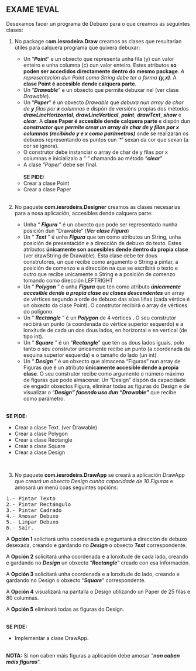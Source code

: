 ## EXAME 1EVAL
Desexamos facer un programa de Debuxo para o que creamos as seguintes clases:

1. No package c**om.iesrodeira.Draw** creamos as clases que resultarían útiles para calquera programa que quixera
debuxar:
    * Un “***Point***” e un obxecto que representa unha fila (y) cun valor enteiro e unha columna (c) cun valor enteiro. Estes atributos **so poden ser accedidos directamente dentro do mesmo package**. *A representación dun Point como String debe ter a forma **(y,x)***. A **clase Point é accesible dende calquera parte**.
    * Un “***Drawable***” e un obxecto que permite debuxar nel (ver clase *Drawable*).
    * Un “***Paper***” é un obxecto *Drawable* que *debuxa nun array de char de **y** filas por **x** columnas* e dispón de versións propias dos métodos ***drawLineHorizontal***, ***drawLineVertical***, ***point***, ***drawText***, ***show*** e ***clear***. A **clase Paper é accesible dende calquera parte** e dispón dun ***constructor que permite crear un array de char de y filas por x columnas (recibindo y e x como parámetros)*** onde se realizarán os debuxos representando os puntos cun ‘*’ sexan da cor que sexan (a cor se ignora).
    * O construtor debe instanciar o array de char de y filas por x columnas e inicializalo a “ “ chamando ao método “***clear***”
    * A clase “*Paper*” debe ser final.
<br><br>
    **SE PIDE:**
    * Crear a clase Point 
    * Crear a clase Paper 
<br><br>

2. No paquete **com.iesrodeira.Designer** creamos as clases necesarias para a nosa aplicación, accesibles dende calquera parte:
    * Unha “ ***Figura*** ” é un obxecto que pode ser representado nunha posición dun “Drawable” (***Ver clase Figura***)
    * Un “ ***Text*** ” é unha ***Figura*** que ten como atributos un String, unha posición de presentación e a dirección de debuxo do texto. Estes atributos **únicamente son accesibles dende dentro da propia clase** (ver drawString de Drawable). Esta clase debe ter dous construtores, un que recibe como argumento o String a pintar, a posición de comenzo e a dirección na que se escribirá o texto e outro que recibe unicamente o String e a posición de comenzo tomando como dirección LEFTRIGHT
    * Un “ ***Polygon*** ” é unha ***Figura*** que ten como atributo ***únicamente accesible dende a propia clase ou clases descendentes*** un array de vértices segundo a orde de debuxo das súas liñas (cada vértice é un obxecto da clase Point). O construtor recibirá o array de vértices do polígono.
    * Un “ ***Rectangle*** ” é un ***Polygon*** de 4 vértices . O seu construtor recibirá un punto (a coordenada do vértice superior esquerdo) e a lonxitude de cada un dos dous lados, en horizontal e en vertical (de tipo int).
    * Un “ ***Square*** ” é un “***Rectangle***” que ten os dous lados iguais, polo tanto o seu construtor únicamente recibe un punto (a coordenada da esquina superior esquerda) e o tamaño do lado (un int).
    * Un “ ***Design*** ” é un obxecto que almacena “Figuras” nun array de Figuras que é un atributo **únicamente accesible dende a propia clase**. O seu construtor recibe como argumento o número máximo de figuras que pode almacenar. Un “Design” dispón da capacidade de engadir obxectos Figura, eliminar todas as figuras do Design e de visualizar o “***Design” facendo uso dun “Drawable”*** que recibe como parámetro.
<br><br>

**SE PIDE:**
   * Crear a clase Text. (ver Drawable) 
   * Crear a clase Polygon
   * Crear a clase Rectangle
   * Crear a clase Square 
   * Crear a clase Design

<br>

3. No paquete **com.iesrodeira.DrawApp** se creará a aplicación DrawApp que *creará un obxecto Design cunha capacidade de 10 Figuras* e amosará un menú coas seguintes opcións:
<pre>
1.- Pintar Texto
2.- Pintar Rectángulo
3.- Pintar Cadrado
4.- Amosar Debuxo
5.- Limpar Debuxo
6.- Saír.
</pre>

A **Opción 1** solicitará unha coordenada e preguntará a dirección de debuxo desexada, creando e gardando no ***Design*** o obxecto ***Text*** correspondente.

A **Opción 2** solicitará unha coordenada e a lonxitude de cada lado, creando e gardando no ***Design*** un obxecto “***Rectangle***” creado con esa información.

A **Opción 3** solicitará unha coordenada e a lonxitude do lado, creando e gardando no Design o obxecto “***Square***” correspondente.

A **Opción 4** visualizará na pantalla o Design utilizando un Paper de 25 filas e 80 columnas.

A **Opción 5** eliminará todas as figuras do Design.
<br><br>

**SE PIDE:**
* Implementar a clase DrawApp.
<br><br>

**NOTA:** Si non caben máis figuras a aplicación debe amosar “***non caben máis figuras***”.